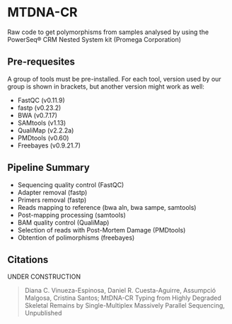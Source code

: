 # MTDNA-CR
Raw code to get polymorphisms from samples analysed by using the PowerSeq® CRM Nested System kit (Promega Corporation)

## Pre-requesites
A group of tools must be pre-installed. For each tool, version used by our group is shown in brackets, but another version might work as well:
- FastQC (v0.11.9)
- fastp (v0.23.2)
- BWA (v0.7.17)
- SAMtools (v1.13)
- QualiMap (v2.2.2a)
-  PMDtools (v0.60)
-  Freebayes (v0.9.21.7)

## Pipeline Summary

- Sequencing quality control (FastQC)
- Adapter removal (fastp)
- Primers removal (fastp)
- Reads mapping to reference (bwa aln, bwa sampe, samtools)
- Post-mapping processing (samtools)
- BAM quality control (QualiMap)
- Selection of reads with Post-Mortem Damage (PMDtools)
- Obtention of polimorphisms (freebayes)

## Citations

UNDER CONSTRUCTION

> Diana C. Vinueza-Espinosa, Daniel R. Cuesta-Aguirre, Assumpció Malgosa, Cristina Santos; MtDNA-CR Typing from Highly Degraded Skeletal Remains by Single-Multiplex Massively Parallel Sequencing, Unpublished
